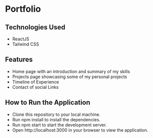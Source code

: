 
# Portfolio
## Technologies Used
- ReactJS
- Tailwind CSS
## Features
- Home page with an introduction and summary of my skills 
- Projects page showcasing some of my personal projects
- Timeline of Experience
- Contact of social Links
## How to Run the Application
- Clone this repository to your local machine.
- Run npm install to install the dependencies.
- Run npm start to start the development server.
- Open http://localhost:3000 in your browser to view the application.
